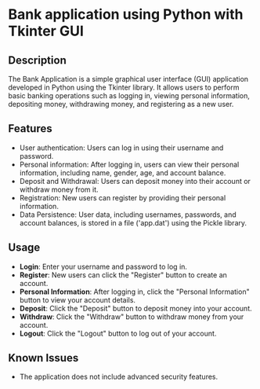 # Bank application using Python with Tkinter GUI

## Description

The Bank Application is a simple graphical user interface (GUI) application developed in Python using the Tkinter library. It allows users to perform basic banking operations such as logging in, viewing personal information, depositing money, withdrawing money, and registering as a new user.

## Features

- User authentication: Users can log in using their username and password.
- Personal information: After logging in, users can view their personal information, including name, gender, age, and account balance.
- Deposit and Withdrawal: Users can deposit money into their account or withdraw money from it.
- Registration: New users can register by providing their personal information.
- Data Persistence: User data, including usernames, passwords, and account balances, is stored in a file ('app.dat') using the Pickle library.

## Usage

- **Login**: Enter your username and password to log in.
- **Register**: New users can click the "Register" button to create an account.
- **Personal Information**: After logging in, click the "Personal Information" button to view your account details.
- **Deposit**: Click the "Deposit" button to deposit money into your account.
- **Withdraw**: Click the "Withdraw" button to withdraw money from your account.
- **Logout**: Click the "Logout" button to log out of your account.

## Known Issues

- The application does not include advanced security features.
